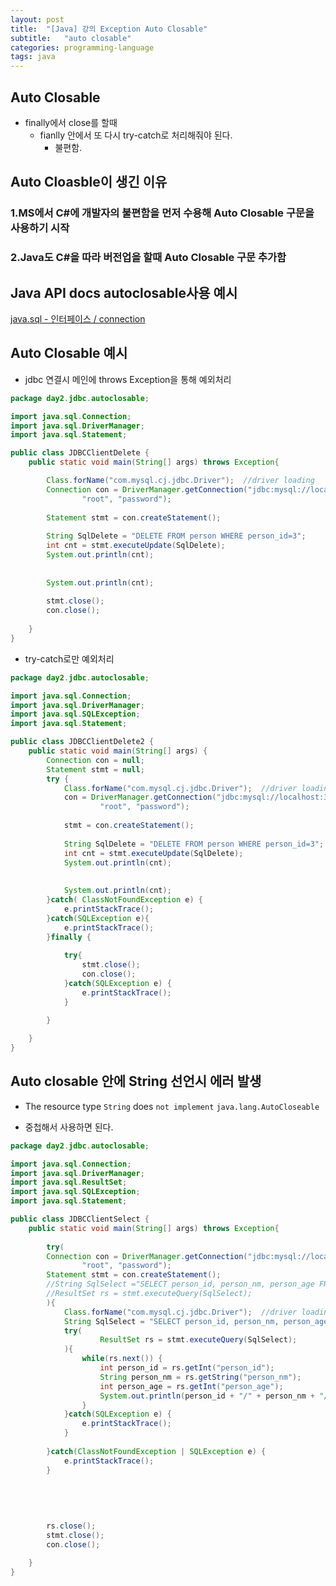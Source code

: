 ```yaml
---
layout: post
title:  "[Java] 강의 Exception Auto Closable"
subtitle:   "auto closable"
categories: programming-language
tags: java
---
```



## Auto Closable
- finally에서 close를 할때 
	- fianlly 안에서 또 다시 try-catch로 처리해줘야 된다.
		- 불편함.

## Auto Cloasble이 생긴 이유

### 1.MS에서 C#에 개발자의 불편함을 먼저 수용해 Auto Closable 구문을 사용하기 시작

### 2.Java도 C#을 따라 버전업을 할때 Auto Closable 구문 추가함

## Java API docs autoclosable사용 예시
[java.sql - 인터페이스 / connection](https://docs.oracle.com/javase/8/docs/api/java/sql/Connection.html)

## Auto Closable 예시
- jdbc 연결시 메인에 throws Exception을 통해 예외처리

```java
package day2.jdbc.autoclosable;

import java.sql.Connection;
import java.sql.DriverManager;
import java.sql.Statement;

public class JDBCClientDelete {
	public static void main(String[] args) throws Exception{

		Class.forName("com.mysql.cj.jdbc.Driver");  //driver loading
		Connection con = DriverManager.getConnection("jdbc:mysql://localhost:3306/startcamp_db?useUniCode=yes&characterEncoding=UTF-8&serverTimezone=Asia/Seoul",
				"root", "password");
				
		Statement stmt = con.createStatement();
		
		String SqlDelete = "DELETE FROM person WHERE person_id=3";
		int cnt = stmt.executeUpdate(SqlDelete);
		System.out.println(cnt);
		
		
		System.out.println(cnt);
		
		stmt.close();
		con.close();
		
	}
}
```


- try-catch로만 예외처리

```java
package day2.jdbc.autoclosable;

import java.sql.Connection;
import java.sql.DriverManager;
import java.sql.SQLException;
import java.sql.Statement;

public class JDBCClientDelete2 {
	public static void main(String[] args) {
		Connection con = null;
		Statement stmt = null;
		try {
			Class.forName("com.mysql.cj.jdbc.Driver");  //driver loading
			con = DriverManager.getConnection("jdbc:mysql://localhost:3306/startcamp_db?useUniCode=yes&characterEncoding=UTF-8&serverTimezone=Asia/Seoul",
					"root", "password");
			
			stmt = con.createStatement();
			
			String SqlDelete = "DELETE FROM person WHERE person_id=3";
			int cnt = stmt.executeUpdate(SqlDelete);
			System.out.println(cnt);
			
			
			System.out.println(cnt);
		}catch( ClassNotFoundException e) {
			e.printStackTrace();
		}catch(SQLException e){
			e.printStackTrace();
		}finally {
			
			try{
				stmt.close();
				con.close();
			}catch(SQLException e) {
				e.printStackTrace();
			}

		}
		
	}
}
```



## Auto closable 안에 String 선언시 에러 발생
- The resource type `String` does `not implement` `java.lang.AutoCloseable`


- 중첩해서 사용하면 된다. 

```java
package day2.jdbc.autoclosable;

import java.sql.Connection;
import java.sql.DriverManager;
import java.sql.ResultSet;
import java.sql.SQLException;
import java.sql.Statement;

public class JDBCClientSelect {
	public static void main(String[] args) throws Exception{
	
		try( 
		Connection con = DriverManager.getConnection("jdbc:mysql://localhost:3306/startcamp_db?useUniCode=yes&characterEncoding=UTF-8&serverTimezone=Asia/Seoul",
				"root", "password");		
		Statement stmt = con.createStatement();
		//String SqlSelect ="SELECT person_id, person_nm, person_age FROM person";
		//ResultSet rs = stmt.executeQuery(SqlSelect);		
		){
			Class.forName("com.mysql.cj.jdbc.Driver");  //driver loading
			String SqlSelect = "SELECT person_id, person_nm, person_age FROM person";
			try(
					ResultSet rs = stmt.executeQuery(SqlSelect);
			){
				while(rs.next()) {
					int person_id = rs.getInt("person_id");
					String person_nm = rs.getString("person_nm");
					int person_age = rs.getInt("person_age");
					System.out.println(person_id + "/" + person_nm + "/" + person_age);
				}
			}catch(SQLException e) {
				e.printStackTrace();
			}
			
		}catch(ClassNotFoundException | SQLException e) {
			e.printStackTrace();
		}
		
		
		
		
		
		rs.close();
		stmt.close();
		con.close();
		
	}
}
```





